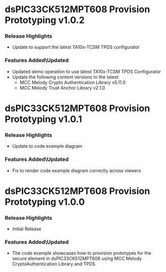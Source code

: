 # dsPIC33CK512MPT608 Provision Prototyping v1.0.2

### Release Highlights
- Update to support the latest TA10x-TCSM TPDS configurator

### Features Added\Updated
- Updated demo operation to use latest TA10x-TCSM TPDS Configurator
- Update the following content versions to the latest:
    - MCC Melody Crypto Authentication Library v5.11.0
    - MCC Melody Trust Anchor Library v2.1.0

# dsPIC33CK512MPT608 Provision Prototyping v1.0.1

### Release Highlights
- Update to code example diagram

### Features Added\Updated
- Fix to render code example diagram correctly across viewers

# dsPIC33CK512MPT608 Provision Prototyping v1.0.0
### Release Highlights
- Initial Release

### Features Added\Updated
- The code example showcases how to provision prototypes for the secure element in dsPIC33CK512MPT608 using MCC Melody CryptoAuthentication Library and TPDS